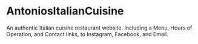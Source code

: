 # AntoniosItalianCuisine

An authentic Italian cuisine restaurant website. Including a Menu, Hours of Operation, and Contact links, to Instagram, Facebook, and Email.
